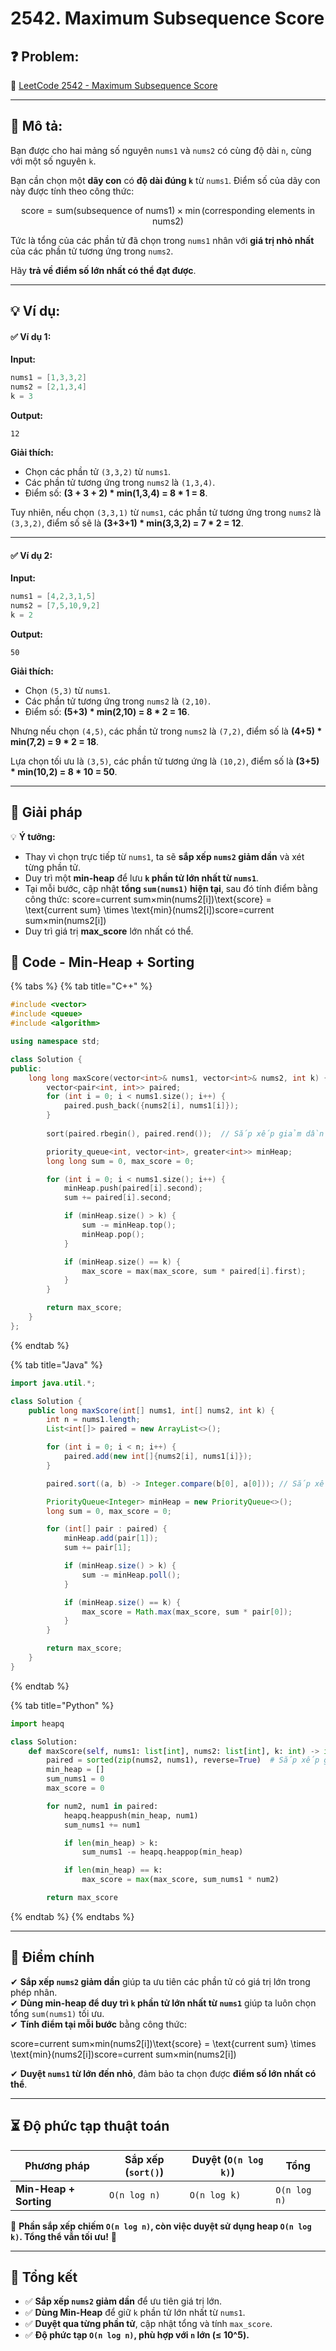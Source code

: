 # 2542. Maximum Subsequence Score

## **❓ Problem:**

🔗 [LeetCode 2542 - Maximum Subsequence Score](https://leetcode.com/problems/maximum-subsequence-score)

***

## **📝 Mô tả:**

Bạn được cho hai mảng số nguyên `nums1` và `nums2` có cùng độ dài `n`, cùng với một số nguyên `k`.

Bạn cần chọn một **dãy con** có **độ dài đúng `k`** từ `nums1`. Điểm số của dãy con này được tính theo công thức:

$$
\text{score} = \text{sum}(\text{subsequence of nums1}) \times \min(\text{corresponding elements in nums2})
$$

Tức là tổng của các phần tử đã chọn trong `nums1` nhân với **giá trị nhỏ nhất** của các phần tử tương ứng trong `nums2`.

Hãy **trả về điểm số lớn nhất có thể đạt được**.

***

## **💡 Ví dụ:**

#### ✅ **Ví dụ 1:**

**Input:**

```cpp
nums1 = [1,3,3,2]
nums2 = [2,1,3,4]
k = 3
```

**Output:**

```
12
```

**Giải thích:**

* Chọn các phần tử `(3,3,2)` từ `nums1`.
* Các phần tử tương ứng trong `nums2` là `(1,3,4)`.
* Điểm số: **(3 + 3 + 2) \* min(1,3,4) = 8 \* 1 = 8**.

Tuy nhiên, nếu chọn `(3,3,1)` từ `nums1`, các phần tử tương ứng trong `nums2` là `(3,3,2)`, điểm số sẽ là **(3+3+1) \* min(3,3,2) = 7 \* 2 = 12**.

***

#### ✅ **Ví dụ 2:**

**Input:**

```cpp
nums1 = [4,2,3,1,5]
nums2 = [7,5,10,9,2]
k = 2
```

**Output:**

```
50
```

**Giải thích:**

* Chọn `(5,3)` từ `nums1`.
* Các phần tử tương ứng trong `nums2` là `(2,10)`.
* Điểm số: **(5+3) \* min(2,10) = 8 \* 2 = 16**.

Nhưng nếu chọn `(4,5)`, các phần tử trong `nums2` là `(7,2)`, điểm số là **(4+5) \* min(7,2) = 9 \* 2 = 18**.

Lựa chọn tối ưu là `(3,5)`, các phần tử tương ứng là `(10,2)`, điểm số là **(3+5) \* min(10,2) = 8 \* 10 = 50**.

***

## **🚀 Giải pháp**

💡 **Ý tưởng:**

* Thay vì chọn trực tiếp từ `nums1`, ta sẽ **sắp xếp `nums2` giảm dần** và xét từng phần tử.
* Duy trì một **min-heap** để lưu **`k` phần tử lớn nhất từ `nums1`**.
* Tại mỗi bước, cập nhật **tổng `sum(nums1)` hiện tại**, sau đó tính điểm bằng công thức: score=current sum×min(nums2\[i])\text{score} = \text{current sum} \times \text{min}(nums2\[i])score=current sum×min(nums2\[i])
* Duy trì giá trị **max\_score** lớn nhất có thể.

## **📜 Code - Min-Heap + Sorting**

{% tabs %}
{% tab title="C++" %}
```cpp
#include <vector>
#include <queue>
#include <algorithm>

using namespace std;

class Solution {
public:
    long long maxScore(vector<int>& nums1, vector<int>& nums2, int k) {
        vector<pair<int, int>> paired;
        for (int i = 0; i < nums1.size(); i++) {
            paired.push_back({nums2[i], nums1[i]});
        }
        
        sort(paired.rbegin(), paired.rend());  // Sắp xếp giảm dần theo nums2

        priority_queue<int, vector<int>, greater<int>> minHeap;
        long long sum = 0, max_score = 0;

        for (int i = 0; i < nums1.size(); i++) {
            minHeap.push(paired[i].second);
            sum += paired[i].second;

            if (minHeap.size() > k) {
                sum -= minHeap.top();
                minHeap.pop();
            }

            if (minHeap.size() == k) {
                max_score = max(max_score, sum * paired[i].first);
            }
        }

        return max_score;
    }
};
```
{% endtab %}

{% tab title="Java" %}
```java
import java.util.*;

class Solution {
    public long maxScore(int[] nums1, int[] nums2, int k) {
        int n = nums1.length;
        List<int[]> paired = new ArrayList<>();

        for (int i = 0; i < n; i++) {
            paired.add(new int[]{nums2[i], nums1[i]});
        }

        paired.sort((a, b) -> Integer.compare(b[0], a[0])); // Sắp xếp giảm dần theo nums2

        PriorityQueue<Integer> minHeap = new PriorityQueue<>();
        long sum = 0, max_score = 0;

        for (int[] pair : paired) {
            minHeap.add(pair[1]);
            sum += pair[1];

            if (minHeap.size() > k) {
                sum -= minHeap.poll();
            }

            if (minHeap.size() == k) {
                max_score = Math.max(max_score, sum * pair[0]);
            }
        }

        return max_score;
    }
}
```
{% endtab %}

{% tab title="Python" %}
```python
import heapq

class Solution:
    def maxScore(self, nums1: list[int], nums2: list[int], k: int) -> int:
        paired = sorted(zip(nums2, nums1), reverse=True)  # Sắp xếp giảm dần theo nums2
        min_heap = []
        sum_nums1 = 0
        max_score = 0

        for num2, num1 in paired:
            heapq.heappush(min_heap, num1)
            sum_nums1 += num1

            if len(min_heap) > k:
                sum_nums1 -= heapq.heappop(min_heap)

            if len(min_heap) == k:
                max_score = max(max_score, sum_nums1 * num2)

        return max_score
```
{% endtab %}
{% endtabs %}

***

## **🎯 Điểm chính**

✔ **Sắp xếp `nums2` giảm dần** giúp ta ưu tiên các phần tử có giá trị lớn trong phép nhân.\
✔ **Dùng min-heap để duy trì `k` phần tử lớn nhất từ `nums1`** giúp ta luôn chọn tổng `sum(nums1)` tối ưu.\
✔ **Tính điểm tại mỗi bước** bằng công thức:

score=current sum×min(nums2\[i])\text{score} = \text{current sum} \times \text{min}(nums2\[i])score=current sum×min(nums2\[i])

✔ **Duyệt `nums1` từ lớn đến nhỏ**, đảm bảo ta chọn được **điểm số lớn nhất có thể**.

***

## **⏳ Độ phức tạp thuật toán**

| Phương pháp            | Sắp xếp (`sort()`) | Duyệt (`O(n log k)`) | Tổng         |
| ---------------------- | ------------------ | -------------------- | ------------ |
| **Min-Heap + Sorting** | `O(n log n)`       | `O(n log k)`         | `O(n log n)` |

📝 **Phần sắp xếp chiếm `O(n log n)`, còn việc duyệt sử dụng heap `O(n log k)`. Tổng thể vẫn tối ưu!** 🚀

***

## **📌 Tổng kết**

* ✅ **Sắp xếp `nums2` giảm dần** để ưu tiên giá trị lớn.
* ✅ **Dùng Min-Heap** để giữ `k` phần tử lớn nhất từ `nums1`.
* ✅ **Duyệt qua từng phần tử**, cập nhật tổng và tính `max_score`.
* ✅ **Độ phức tạp `O(n log n)`, phù hợp với `n` lớn (≤ 10^5).**
